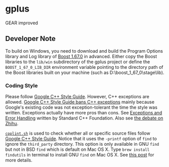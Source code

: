 # gplus
GEAR improved

## Developer Note

To build on Windows, you need to download and build the Program Options library and Log library of [Boost 1.67.0](https://dl.bintray.com/boostorg/release/1.67.0/source/) in advanced. Either copy the Boost libraries to the `lib/win` subdirectory of the gplus project or define the `BOOST_1_67_0_LIB_DIR` environment variable pointing to the directory path of the Boost libraries built on your machine (such as D:\boost_1_67_0\stage\lib).

### Coding Style

Please follow [Google C++ Style Guide](https://google.github.io/styleguide/cppguide.html). However, C++ exceptions are allowed. [Google C++ Style Guide bans C++ exceptions](https://google.github.io/styleguide/cppguide.html#Exceptions) mainly because Google's existing code was not exception-tolerant the time the style was written. Exceptions actually have more pros than cons. See [Exceptions and Error Handling](https://isocpp.org/wiki/faq/exceptions) written by Standard C++ Foundation. Also see [the debate on Zhihu](https://www.zhihu.com/question/22889420).

[`cpplint.sh`](https://github.com/gc5k/gplus/blob/master/cpplint.sh) is used to check whether all or specific source files follow [Google C++ Style Guide](https://google.github.io/styleguide/cppguide.html). Notice that it uses the `-printf` option of `find` to ignore the `third_party` directory. This option is only available in GNU `find` but not in BSD `find` which is default on Mac OS X. Type `brew install findutils` in terminal to install GNU `find` on Mac OS X. See [this post](https://superuser.com/a/293200/95715) for more details.
